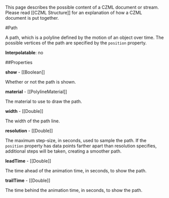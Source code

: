 This page describes the possible content of a CZML document or stream.  Please read [[CZML Structure]] for an explanation of how a CZML document is put together.

#Path

A path, which is a polyline defined by the motion of an object over time.  The possible vertices of the path are specified by the `position` property.

**Interpolatable**: no

##Properties

**show** - [[Boolean]]

Whether or not the path is shown.


**material** - [[PolylineMaterial]]

The material to use to draw the path.


**width** - [[Double]]

The width of the path line.


**resolution** - [[Double]]

The maximum step-size, in seconds, used to sample the path.  If the `position` property has data points farther apart than resolution specifies, additional steps will be taken, creating a smoother path.


**leadTime** - [[Double]]

The time ahead of the animation time, in seconds, to show the path.


**trailTime** - [[Double]]

The time behind the animation time, in seconds, to show the path.


